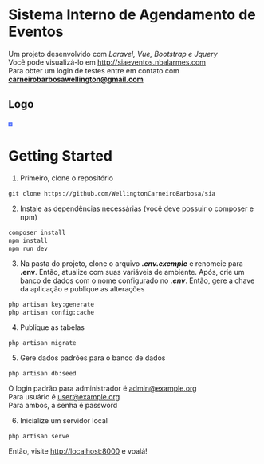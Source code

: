 # Sistema Interno de Agendamento de Eventos
Um projeto desenvolvido com _Laravel, Vue, Bootstrap e Jquery_
<br>
Você pode visualizá-lo em http://siaeventos.nbalarmes.com
<br>
Para obter um login de testes entre em contato com **carneirobarbosawellington@gmail.com**

## Logo
<img src="https://github.com/WellingtonCarneiroBarbosa/sia/blob/master/public/dashboard/assets/img/brand/siaLogo.png" alt="SIA Eventos" style="widht: 0.5rem; height: 0.5rem;" >

# Getting Started
1. Primeiro, clone o repositório
```
git clone https://github.com/WellingtonCarneiroBarbosa/sia
```
2. Instale as dependências necessárias (você deve possuir o composer e npm)
```
composer install
npm install
npm run dev
```
3. Na pasta do projeto, clone o arquivo **_.env.exemple_** e renomeie para **.env**. Então, atualize com suas variáveis de ambiente. Após, crie um banco de dados com o nome configurado no **_.env_**.
Então, gere a chave da aplicação e publique as alterações
``` 
php artisan key:generate
php artisan config:cache
```
4. Publique as tabelas
```
php artisan migrate
```
5. Gere dados padrões para o banco de dados
```
php artisan db:seed
```
O login padrão para administrador é admin@example.org
<br>
Para usuário é user@example.org 
<br>
Para ambos, a senha é password

6. Inicialize um servidor local
```
php artisan serve
```
Então, visite [http://localhost:8000](http://localhost:8000) e voalá!

